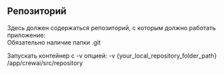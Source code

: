 ## Репозиторий
Здесь должен содержаться репозиторий, с которым должно работать приложение:  
Обязательно наличие папки .git

Запускать контейнер с -v опцией:
-v {your_local_repository_folder_path} /app/crewai/src/repository